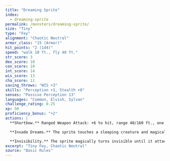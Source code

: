 ```yaml
---
title: "Dreaming Sprite"
index:
  - dreaming-sprite
permalink: /monsters/dreaming-sprite/
size: "Tiny"
type: "Fey"
alignment: "Chaotic Neutral"
armor_class: "15 (Armor)"
hit_points: "2 (1d4)"
speed: "walk 10 ft., fly 40 ft."
str_score: 3
dex_score: 18
con_score: 10
int_score: 14
wis_score: 13
cha_score: 11
saving_throws: "WIS +3"
skills: "Perception +3, Stealth +8"
senses: "Passive Perception 13"
languages: "Common, Elvish, Sylvan"
challenge_rating: 0.25
xp: 50
proficiency_bonus: "+2"
actions: |
  **Shortbow.** Ranged Weapon Attack: +6 to hit, range 40/160 ft., one target. Hit: 1 piercing damage, and the target must succeed on a DC 10 Constitution saving throw or become poisoned for 1 minute. If its saving throw result is 5 or lower, the poisoned target falls unconscious for the same duration, or until it takes damage or another creature takes an action to shake it awake.

  **Invade Dreams.** The sprite touches a sleeping creature and magically enters its dreams. It enters a trance state, during which the sprite is aware of its surroundings, but can’t take actions or move. The sprite appears in the target’s dreams and can converse with the target as long as it remains asleep. The sprite can also shapechange in the dream, shape the environment of the dream, creating landscapes, objects, and other images. The sprite can emerge from the trance at any time, ending the effect.

  **Invisibility.** The sprite magically turns invisible until it attacks or casts a spell, or until its concentration ends (as if concentrating on a spell). Any equipment the sprite wears or carries is invisible with it.
excerpt: "Tiny Fey, Chaotic Neutral"
source: "Basic Rules"
---
```

